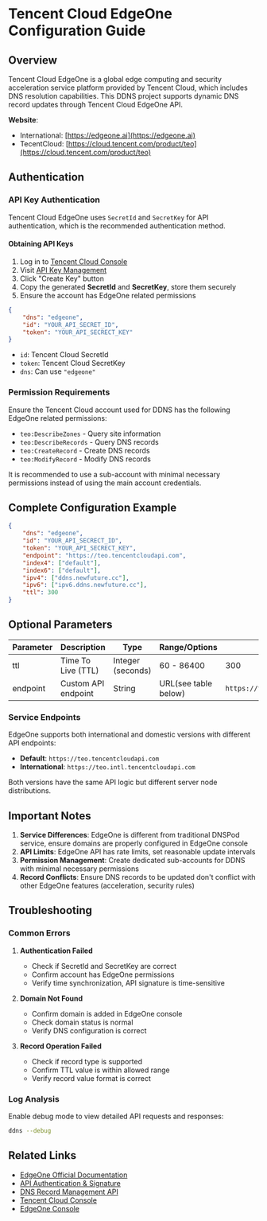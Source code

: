 # Tencent Cloud EdgeOne Configuration Guide

## Overview

Tencent Cloud EdgeOne is a global edge computing and security acceleration service platform provided by Tencent Cloud, which includes DNS resolution capabilities. This DDNS project supports dynamic DNS record updates through Tencent Cloud EdgeOne API.

**Website**:

- International: [https://edgeone.ai](https://edgeone.ai)
- TecentCloud: [https://cloud.tencent.com/product/teo](https://cloud.tencent.com/product/teo)

## Authentication

### API Key Authentication

Tencent Cloud EdgeOne uses `SecretId` and `SecretKey` for API authentication, which is the recommended authentication method.

#### Obtaining API Keys

1. Log in to [Tencent Cloud Console](https://console.cloud.tencent.com/)
2. Visit [API Key Management](https://console.cloud.tencent.com/cam/capi)
3. Click "Create Key" button
4. Copy the generated **SecretId** and **SecretKey**, store them securely
5. Ensure the account has EdgeOne related permissions

```json
{
    "dns": "edgeone",
    "id": "YOUR_API_SECRET_ID",
    "token": "YOUR_API_SECRECT_KEY"
}
```

- `id`: Tencent Cloud SecretId
- `token`: Tencent Cloud SecretKey
- `dns`: Can use `"edgeone"`

### Permission Requirements

Ensure the Tencent Cloud account used for DDNS has the following EdgeOne related permissions:

- `teo:DescribeZones` - Query site information
- `teo:DescribeRecords` - Query DNS records
- `teo:CreateRecord` - Create DNS records  
- `teo:ModifyRecord` - Modify DNS records

It is recommended to use a sub-account with minimal necessary permissions instead of using the main account credentials.

## Complete Configuration Example

```json
{
    "dns": "edgeone",
    "id": "YOUR_API_SECRECT_ID",
    "token": "YOUR_API_SECRECT_KEY",
    "endpoint": "https://teo.tencentcloudapi.com",
    "index4": ["default"],
    "index6": ["default"],
    "ipv4": ["ddns.newfuture.cc"],
    "ipv6": ["ipv6.ddns.newfuture.cc"],
    "ttl": 300
}
```

## Optional Parameters

| Parameter | Description | Type | Range/Options | Default |
|-----------|-------------|------|---------------|---------|
| ttl | Time To Live (TTL) | Integer (seconds) | 60 - 86400 | 300 |
| endpoint | Custom API endpoint | String | URL(see table below) | `https://teo.tencentcloudapi.com` |

### Service Endpoints

EdgeOne supports both international and domestic versions with different API endpoints:

- **Default**: `https://teo.tencentcloudapi.com`
- **International**: `https://teo.intl.tencentcloudapi.com`

Both versions have the same API logic but different server node distributions.

## Important Notes

1. **Service Differences**: EdgeOne is different from traditional DNSPod service, ensure domains are properly configured in EdgeOne console
2. **API Limits**: EdgeOne API has rate limits, set reasonable update intervals
3. **Permission Management**: Create dedicated sub-accounts for DDNS with minimal necessary permissions
4. **Record Conflicts**: Ensure DNS records to be updated don't conflict with other EdgeOne features (acceleration, security rules)

## Troubleshooting

### Common Errors

1. **Authentication Failed**
   - Check if SecretId and SecretKey are correct
   - Confirm account has EdgeOne permissions
   - Verify time synchronization, API signature is time-sensitive

2. **Domain Not Found**
   - Confirm domain is added in EdgeOne console
   - Check domain status is normal
   - Verify DNS configuration is correct

3. **Record Operation Failed**
   - Check if record type is supported
   - Confirm TTL value is within allowed range
   - Verify record value format is correct

### Log Analysis

Enable debug mode to view detailed API requests and responses:

```bash
ddns --debug
```

## Related Links

- [EdgeOne Official Documentation](https://edgeone.ai/zh/document)
- [API Authentication & Signature](https://edgeone.ai/zh/document/50458)
- [DNS Record Management API](https://edgeone.ai/zh/document/50484)
- [Tencent Cloud Console](https://console.cloud.tencent.com/)
- [EdgeOne Console](https://console.tencentcloud.com/edgeone)
